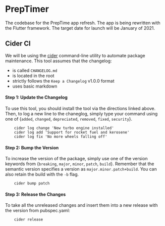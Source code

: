 # PrepTimer
The codebase for the PrepTime app refresh. The app is being rewritten with the Flutter framework. The target date for launch will be January of 2021.

## Cider CI
We will be using the [cider](https://pub.dev/packages/cider) command-line utility to automate package maintenance. This tool assumes that the changelog:
- is called `CHANGELOG.md`
- is located in the root
- strictly follows the `Keep a Changelog` v1.0.0 format
- uses basic markdown

#### Step 1: Update the Changelog
To use this tool, you should install the tool via the directions linked above. Then, to log a new line to the chaneglog, simply type your command using one of {`added`, `changed`, `depreciated`, `removed`, `fixed`, `security`}.

```
    cider log change 'New turbo engine installed'
    cider log add 'Support for rocket fuel and kerosene'
    cider log fix 'No more wheels falling off'
```

#### Step 2: Bump the Version
To increase the version of the package, simply use one of the version keywords from {`breaking`, `major`, `minor`, `patch`, `build`}. Remember that the semantic version specifies a version as `major.minor.patch+build`. You can also retain the build with the `-b` flag.
```
    cider bump patch
```

#### Step 3: Release the Changes
To take all the unreleased changes and insert them into a new release with the version from pubspec.yaml:
```
    cider release
```
